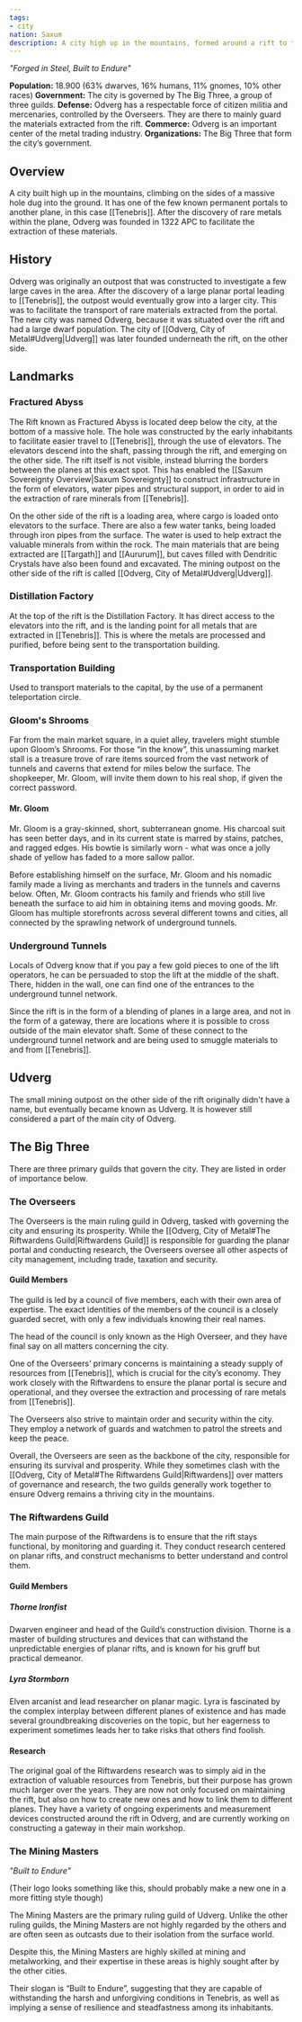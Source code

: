 ```yaml
---
tags:
- city
nation: Saxum
description: A city high up in the mountains, formed around a rift to the plane of Tenebris. This is the nation's main source of rare metals.
---
```

*"Forged in Steel, Built to Endure"*

**Population:** 18.900 (63% dwarves, 16% humans, 11% gnomes, 10% other races)
**Government:** The city is governed by The Big Three, a group of three guilds.
**Defense:** Odverg has a respectable force of citizen militia and mercenaries, controlled by the Overseers. They are there to mainly guard the materials extracted from the rift.
**Commerce:** Odverg is an important center of the metal trading industry.
**Organizations:** The Big Three that form the city’s government.
## Overview
A city built high up in the mountains, climbing on the sides of a massive hole dug into the ground. It has one of the few known permanent portals to another plane, in this case [[Tenebris]]. After the discovery of rare metals within the plane, Odverg was founded in 1322 APC to facilitate the extraction of these materials.
## History
Odverg was originally an outpost that was constructed to investigate a few large caves in the area. After the discovery of a large planar portal leading to [[Tenebris]], the outpost would eventually grow into a larger city. This was to facilitate the transport of rare materials extracted from the portal. The new city was named Odverg, because it was situated over the rift and had a large dwarf population. The city of [[Odverg, City of Metal#Udverg|Udverg]] was later founded underneath the rift, on the other side.
## Landmarks
### Fractured Abyss
The Rift known as Fractured Abyss is located deep below the city, at the bottom of a massive hole. The hole was constructed by the early inhabitants to facilitate easier travel to [[Tenebris]], through the use of elevators. The elevators descend into the shaft, passing through the rift, and emerging on the other side. The rift itself is not visible, instead blurring the borders between the planes at this exact spot. This has enabled the [[Saxum Sovereignty Overview|Saxum Sovereignty]] to construct infrastructure in the form of elevators, water pipes and structural support, in order to aid in the extraction of rare minerals from [[Tenebris]].

On the other side of the rift is a loading area, where cargo is loaded onto elevators to the surface. There are also a few water tanks, being loaded through iron pipes from the surface. The water is used to help extract the valuable minerals from within the rock. The main materials that are being extracted are [[Targath]] and [[Aururum]], but caves filled with Dendritic Crystals have also been found and excavated. The mining outpost on the other side of the rift is called [[Odverg, City of Metal#Udverg|Udverg]].
### Distillation Factory
At the top of the rift is the Distillation Factory. It has direct access to the elevators into the rift, and is the landing point for all metals that are extracted in [[Tenebris]]. This is where the metals are processed and purified, before being sent to the transportation building.
### Transportation Building
Used to transport materials to the capital, by the use of a permanent teleportation circle.
### Gloom's Shrooms
Far from the main market square, in a quiet alley, travelers might stumble upon Gloom’s Shrooms. For those “in the know”, this unassuming market stall is a treasure trove of rare items sourced from the vast network of tunnels and caverns that extend for miles below the surface. The shopkeeper, Mr. Gloom, will invite them down to his real shop, if given the correct password.
#### Mr. Gloom
Mr. Gloom is a gray-skinned, short, subterranean gnome. His charcoal suit has seen better days, and in its current state is marred by stains, patches, and ragged edges. His bowtie is similarly worn - what was once a jolly shade of yellow has faded to a more sallow pallor.

Before establishing himself on the surface, Mr. Gloom and his nomadic family made a living as merchants and traders in the tunnels and caverns below. Often, Mr. Gloom contracts his family and friends who still live beneath the surface to aid him in obtaining items and moving goods. Mr. Gloom has multiple storefronts across several different towns and cities, all connected by the sprawling network of underground tunnels.
### Underground Tunnels
Locals of Odverg know that if you pay a few gold pieces to one of the lift operators, he can be persuaded to stop the lift at the middle of the shaft. There, hidden in the wall, one can find one of the entrances to the underground tunnel network.

Since the rift is in the form of a blending of planes in a large area, and not in the form of a gateway, there are locations where it is possible to cross outside of the main elevator shaft. Some of these connect to the underground tunnel network and are being used to smuggle materials to and from [[Tenebris]].
## Udverg
The small mining outpost on the other side of the rift originally didn't have a name, but eventually became known as Udverg. It is however still considered a part of the main city of Odverg.
## The Big Three
There are three primary guilds that govern the city. They are listed in order of importance below.
### The Overseers
The Overseers is the main ruling guild in Odverg, tasked with governing the city and ensuring its prosperity. While the [[Odverg, City of Metal#The Riftwardens Guild|Riftwardens Guild]] is responsible for guarding the planar portal and conducting research, the Overseers oversee all other aspects of city management, including trade, taxation and security.
#### Guild Members
The guild is led by a council of five members, each with their own area of expertise. The exact identities of the members of the council is a closely guarded secret, with only a few individuals knowing their real names.

The head of the council is only known as the High Overseer, and they have final say on all matters concerning the city.

One of the Overseers’ primary concerns is maintaining a steady supply of resources from [[Tenebris]], which is crucial for the city’s economy. They work closely with the Riftwardens to ensure the planar portal is secure and operational, and they oversee the extraction and processing of rare metals from [[Tenebris]].

The Overseers also strive to maintain order and security within the city. They employ a network of guards and watchmen to patrol the streets and keep the peace.

Overall, the Overseers are seen as the backbone of the city, responsible for ensuring its survival and prosperity. While they sometimes clash with the [[Odverg, City of Metal#The Riftwardens Guild|Riftwardens]] over matters of governance and research, the two guilds generally work together to ensure Odverg remains a thriving city in the mountains.
### The Riftwardens Guild
The main purpose of the Riftwardens is to ensure that the rift stays functional, by monitoring and guarding it. They conduct research centered on planar rifts, and construct mechanisms to better understand and control them.
#### Guild Members
##### Thorne Ironfist
Dwarven engineer and head of the Guild’s construction division. Thorne is a master of building structures and devices that can withstand the unpredictable energies of planar rifts, and is known for his gruff but practical demeanor.
##### Lyra Stormborn
Elven arcanist and lead researcher on planar magic. Lyra is fascinated by the complex interplay between different planes of existence and has made several groundbreaking discoveries on the topic, but her eagerness to experiment sometimes leads her to take risks that others find foolish.
#### Research
The original goal of the Riftwardens research was to simply aid in the extraction of valuable resources from Tenebris, but their purpose has grown much larger over the years. They are now not only focused on maintaining the rift, but also on how to create new ones and how to link them to different planes. They have a variety of ongoing experiments and measurement devices constructed around the rift in Odverg, and are currently working on constructing a gateway in their main workshop.
### The Mining Masters
*"Built to Endure"*

(Their logo looks something like this, should probably make a new one in a more fitting style though)

The Mining Masters are the primary ruling guild of Udverg. Unlike the other ruling guilds, the Mining Masters are not highly regarded by the others and are often seen as outcasts due to their isolation from the surface world.

Despite this, the Mining Masters are highly skilled at mining and metalworking, and their expertise in these areas is highly sought after by the other cities.

Their slogan is “Built to Endure”, suggesting that they are capable of withstanding the harsh and unforgiving conditions in Tenebris, as well as implying a sense of resilience and steadfastness among its inhabitants.
